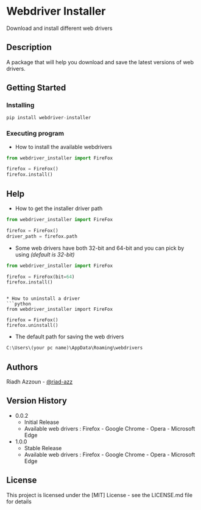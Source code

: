 # Webdriver Installer

Download and install different web drivers 

## Description

A package that will help you download and save the latest versions of web drivers.

## Getting Started

### Installing

```python
pip install webdriver-installer
```

### Executing program

* How to install the available webdrivers
```python
from webdriver_installer import FireFox

firefox = FireFox()
firefox.install()
```

## Help

* How to get the installer driver path
```python
from webdriver_installer import FireFox

firefox = FireFox()
driver_path = firefox.path
```

* Some web drivers have both 32-bit and 64-bit and you can pick by using _(default is 32-bit)_
```python
from webdriver_installer import FireFox

firefox = FireFox(bit=64)
firefox.install()
```

```

* How to uninstall a driver
```python
from webdriver_installer import FireFox

firefox = FireFox()
firefox.uninstall()
```

* The default path for saving the web drivers
```python
C:\Users\(your pc name)\AppData\Roaming\webdrivers
```

## Authors

Riadh Azzoun - [@riad-azz](https://github.com/riad-azz)

## Version History

* 0.0.2
    * Initial Release
    * Available web drivers : Firefox - Google Chrome - Opera - Microsoft Edge
* 1.0.0
    * Stable Release
    * Available web drivers : Firefox - Google Chrome - Opera - Microsoft Edge

## License

This project is licensed under the [MIT] License - see the LICENSE.md file for details
